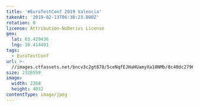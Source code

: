 ```yaml
---
title: '#EuroTestConf 2019 Valencia'
takenAt: '2019-02-13T06:38:23.000Z'
rotation: 0
license: Attribution-NoDerivs License
geo:
  lat: 63.429436
  lng: 10.414491
tags:
  - EuroTestConf
url: >-
  //images.ctfassets.net/bncv3c2gt878/5ceNqfEJHaHUamyXa10NMb/8c40dc2796524f7bf39751608d5465bc/eurotestconf-2019-valencia_40230849173_o
size: 2326559
image:
  width: 2268
  height: 4032
contentType: image/jpeg
---
```


